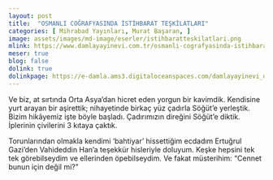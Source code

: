 ```yaml
---
layout: post
title:  "OSMANLI COĞRAFYASINDA İSTİHBARAT TEŞKİLATLARI"
categories: [ Mihrabad Yayınları, Murat Başaran, ]
image: assets/images/md-image/eserler/istihbaratteskilatlari.png
mlink: https://www.damlayayinevi.com.tr/osmanli-cografyasinda-istihbarat-teskilatlari
meser: true
blog: false
dolink: true
dolinkpage: https://e-damla.ams3.digitaloceanspaces.com/damlayayinevi_ornek_sayfalar/9786058199163/index.html
---
```


Ve biz, at sırtında Orta Asya’dan hicret eden yorgun bir kavimdik. Kendisine yurt arayan bir aşirettik; nihayetinde birkaç yüz çadırla Söğüt’e yerleştik. Bizim hikâyemiz işte böyle başladı. Çadırımızın direğini Söğüt’e diktik. İplerinin çivilerini 3 kıtaya çaktık.

Torunlarından olmakla kendimi ‘bahtiyar’ hissettiğim ecdadım Ertuğrul Gazi’den Vahideddin Han’a teşekkür hisleriyle doluyum. Keşke hepsini tek tek görebilseydim ve ellerinden öpebilseydim. Ve fakat müsterihim: “Cennet bunun için değil mi?”